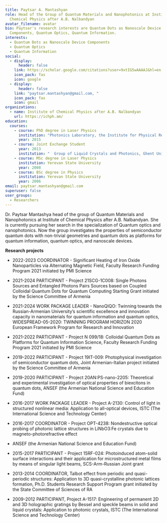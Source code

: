```yaml
---
title: Paytsar A. Mantashyan
role: Head of the Group of Quantum Materials and Nanophotonics at Institute of
  Chemical Physics after A.B. Nalbandyan
avatar_filename: avatar
bio: Paytsar's research interests are Quantum Dots as Nanoscale Device
  Components, Quantum Optics, Quantum Information.
interests:
  - Quantum Dots as Nanoscale Device Components
  - Quantum Optics
  - Quantum Information
social:
  - display:
      header: false
    link: https://scholar.google.com/citations?user=9xtIG5wAAAAJ&hl=en
    icon_pack: fas
    icon: google
  - display:
      header: false
    link: "paytsar.mantashyan@gmail.com, "
    icon_pack: fas
    icon: gmail
organizations:
  - name: Institute of Chemical Physics after A.B. Nalbandyan
    url: https://ichph.am/
education:
  courses:
    - course: PhD degree in Laser Physics
      institution: "Photonics Laboratory, the Institute for Physical Research of NAS RA "
      year: 2015
    - course: Joint Exchange Student
      year: 2013
      institution: "  Group of Liquid Crystals and Photonics, Ghent University"
    - course: MSc degree in Laser Physics
      institution: Yerevan State University
      year: 2008
    - course: BSc degree in Physics
      institution: Yerevan State University
      year: 2006
email: paytsar.mantashyan@gmail.com
superuser: false
user_groups:
  - Researchers
---
```

Dr. Paytsar Mantashya head of the group of Quantum Materials and Nanophotonics at Institute of Chemical Physics after A.B. Nalbandyan. She is currently pursuing her search in the specialization of Quantum optics and nanophotonics. Now the group investigates the properties of semiconductor quantum dots with non-trivial geometries and quantum dots as platforms for quantum information, quantum optics, and nanoscale devices.

**Research projects**
- 2022-2023 COORDINATOR - Significant Heating of Iron Oxide Nanoparticles via Alternating Magnetic Field, Faculty Research Funding Program 2021 initiated by PMI Science 
- 2021-2024 PARTICIPANT - Project 21SCG-1C008: Single Photons Sources and Entangled Photons Pairs Sources based on Coupled Colloidal Quantum Dots for Quantum Computing Starting Grant initiated by the Science Committee of Armenia
- 2021-2024 WORK PACKAGE LEADER - NanoQIQO: Twinning towards the Russian-Armenian University’s scientific excellence and innovation capacity in nanomaterials for quantum information and quantum optics, WIDESPREAD-05-2020: TWINNING PROGRAM HORIZON 2020 European Framework Program for Research and Innovation 
- 2021-2022 PARTICIPANT - Project N 099/18: Colloidal Quantum Dots as Platforms for Quantum Information Science, Faculty Research Funding Program 2021 initiated by PMI Science 
- 2019-2022 PARTICIPANT - Project 19IT-009: Photophysical investigation of semiconductor quantum dots, Joint Armenian-Italian project initiated by the Science Committee of Armenia 
- 2019-2020 PARTICIPANT - Project 20AN:PS-nano-2205: Theoretical and experimental investigation of optical properties of biexcitons in quantum dots, ANSEF (the Armenian National Science and Education Fund) 
- 2016-2017 WORK PACKAGE LEADER - Project A-2130: Control of light in structured nonlinear media: Application to all-optical devices, ISTC (The International Science and Technology Center)
- 2016-2017 COORDINATOR - Project OPT-4238: Nondestructive optical probing of photonic lattice structures in LiNbO3:Fe crystals due to magneto-photorefractive effect 
- ANSEF (the Armenian National Science and Education Fund) 
- 2015-2017 PARTICIPANT - Project 15RF-024: Photoinduced atom-solid surface interactions and their application for microstructured metal films by means of singular light beams, SCS-Arm-Russian Joint grant
-	2013-2014 COORDINATOR, Talbot effect from periodic and quasi-periodic structures: Application to 3D quasi-crystalline photonic lattices formation, Ph.D. Students Research Support Program grant initiated by the State Committee of Sciences of RA
-	2009-2012 PARTICIPANT, Project A-1517: Engineering of permanent 2D and 3D holographic gratings by Bessel and speckle beams in solid and liquid crystals: Application to photonic crystals, ISTC (The International Science and Technology Center)
